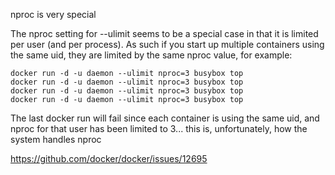 nproc is very special

The nproc setting for --ulimit seems to be a special case in that it is limited per user (and per process). As such if you start up multiple containers using the same uid, they are limited by the same nproc value, for example:

```
docker run -d -u daemon --ulimit nproc=3 busybox top
docker run -d -u daemon --ulimit nproc=3 busybox top
docker run -d -u daemon --ulimit nproc=3 busybox top
docker run -d -u daemon --ulimit nproc=3 busybox top
```

The last docker run will fail since each container is using the same uid, and nproc for that user has been limited to 3... this is, unfortunately, how the system handles nproc

https://github.com/docker/docker/issues/12695
